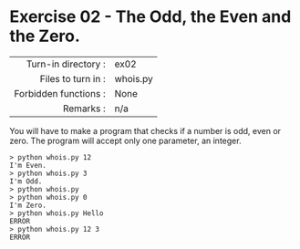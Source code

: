 # Exercise 02 - The Odd, the Even and the Zero.

|                         |                    |
| -----------------------:| ------------------ |
|   Turn-in directory :   |  ex02              |
|   Files to turn in :    |  whois.py          |
|   Forbidden functions : |  None              |
|   Remarks :             |  n/a               |

You will have to make a program that checks if a number is odd, even or zero.
The program will accept only one parameter, an integer.

```console
> python whois.py 12
I'm Even.
> python whois.py 3
I'm Odd.
> python whois.py
> python whois.py 0
I'm Zero.
> python whois.py Hello
ERROR
> python whois.py 12 3
ERROR
```
